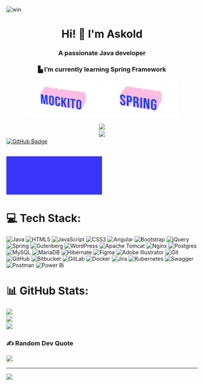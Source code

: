 <img src="assets/header.gif" alt="win" width="200"/>
<h1 align="center">Hi! 👋 I'm Askold</h1>
<h3 align="center">A passionate Java developer</h3>
<h3 align="center">▙ I’m currently learning Spring Framework</h3>
<p align="center">
  <img src="assets/MockItO-rose.gif" alt="Mockito" width="200"/>
  <img src="assets/Spring-rose.gif" alt="Spring" width="200"/>
</p>

<div align="center">
<img src="https://img.shields.io/badge/any%20text-you%20like-blue"/>
</div>

<div align="center">
<img src="https://img.shields.io/badge/with%20a%20logo-grey?style=for-the-badge&logo=#663399"/>
</div>

<a href="https://github.com/adarnopyh" target="_blank">
  <img src="https://img.shields.io/badge/Profile-adarnopyh-blue?style=for-the-badge&logo=github" alt="GitHub Badge" height="70">
</a>

<div align="center">

<img src="">

  <svg viewBox="0 0 100 20" width="100%" height="40" xmlns="http://www.w3.org/2000/svg"><rect x="0" y="0" width="50" height="20" fill="#3936f9"><text x="25" y="14" font-size="10" text-anchor="middle" fill="white">LEFT</text><rect x="50" y="0" width="50" height="20" fill="currentColor"><text x="75" y="14" font-size="10" text-anchor="middle" fill="white">RIGHT</text></svg>
</div>

# 💻 Tech Stack:
![Java](https://img.shields.io/badge/java-%23ED8B00.svg?style=for-the-badge&logo=openjdk&logoColor=white) ![HTML5](https://img.shields.io/badge/html5-%23E34F26.svg?style=for-the-badge&logo=html5&logoColor=white) ![JavaScript](https://img.shields.io/badge/javascript-%23323330.svg?style=for-the-badge&logo=javascript&logoColor=%23F7DF1E) ![CSS3](https://img.shields.io/badge/css3-%231572B6.svg?style=for-the-badge&logo=css3&logoColor=white) ![Angular](https://img.shields.io/badge/angular-%23DD0031.svg?style=for-the-badge&logo=angular&logoColor=white) ![Bootstrap](https://img.shields.io/badge/bootstrap-%238511FA.svg?style=for-the-badge&logo=bootstrap&logoColor=white) ![jQuery](https://img.shields.io/badge/jquery-%230769AD.svg?style=for-the-badge&logo=jquery&logoColor=white) ![Spring](https://img.shields.io/badge/spring-%236DB33F.svg?style=for-the-badge&logo=spring&logoColor=white) ![Gutenberg](https://img.shields.io/badge/gutenberg-%23077CB2.svg?style=for-the-badge&logo=gutenberg&logoColor=white) ![WordPress](https://img.shields.io/badge/WordPress-%23117AC9.svg?style=for-the-badge&logo=WordPress&logoColor=white) ![Apache Tomcat](https://img.shields.io/badge/apache%20tomcat-%23F8DC75.svg?style=for-the-badge&logo=apache-tomcat&logoColor=black) ![Nginx](https://img.shields.io/badge/nginx-%23009639.svg?style=for-the-badge&logo=nginx&logoColor=white) ![Postgres](https://img.shields.io/badge/postgres-%23316192.svg?style=for-the-badge&logo=postgresql&logoColor=white) ![MySQL](https://img.shields.io/badge/mysql-4479A1.svg?style=for-the-badge&logo=mysql&logoColor=white) ![MariaDB](https://img.shields.io/badge/MariaDB-003545?style=for-the-badge&logo=mariadb&logoColor=white) ![Hibernate](https://img.shields.io/badge/Hibernate-59666C?style=for-the-badge&logo=Hibernate&logoColor=white) ![Figma](https://img.shields.io/badge/figma-%23F24E1E.svg?style=for-the-badge&logo=figma&logoColor=white) ![Adobe Illustrator](https://img.shields.io/badge/adobe%20illustrator-%23FF9A00.svg?style=for-the-badge&logo=adobe%20illustrator&logoColor=white) ![Git](https://img.shields.io/badge/git-%23F05033.svg?style=for-the-badge&logo=git&logoColor=white) ![GitHub](https://img.shields.io/badge/github-%23121011.svg?style=for-the-badge&logo=github&logoColor=white) ![Bitbucket](https://img.shields.io/badge/bitbucket-%230047B3.svg?style=for-the-badge&logo=bitbucket&logoColor=white) ![GitLab](https://img.shields.io/badge/gitlab-%23181717.svg?style=for-the-badge&logo=gitlab&logoColor=white) ![Docker](https://img.shields.io/badge/docker-%230db7ed.svg?style=for-the-badge&logo=docker&logoColor=white) ![Jira](https://img.shields.io/badge/jira-%230A0FFF.svg?style=for-the-badge&logo=jira&logoColor=white) ![Kubernetes](https://img.shields.io/badge/kubernetes-%23326ce5.svg?style=for-the-badge&logo=kubernetes&logoColor=white) ![Swagger](https://img.shields.io/badge/-Swagger-%23Clojure?style=for-the-badge&logo=swagger&logoColor=white) ![Postman](https://img.shields.io/badge/Postman-FF6C37?style=for-the-badge&logo=postman&logoColor=white) ![Power Bi](https://img.shields.io/badge/power_bi-F2C811?style=for-the-badge&logo=powerbi&logoColor=black)
# 📊 GitHub Stats:
![](https://github-readme-stats.vercel.app/api?username=adarnopyh&theme=radical&hide_border=false&include_all_commits=false&count_private=false)<br/>
![](https://nirzak-streak-stats.vercel.app/?user=adarnopyh&theme=radical&hide_border=false)<br/>
![](https://github-readme-stats.vercel.app/api/top-langs/?username=adarnopyh&theme=radical&hide_border=false&include_all_commits=false&count_private=false&layout=compact)

### ✍️ Random Dev Quote
![](https://quotes-github-readme.vercel.app/api?type=horizontal&theme=radical)

---
[![](https://visitcount.itsvg.in/api?id=adarnopyh&icon=0&color=0)](https://visitcount.itsvg.in)

<!-- Proudly created with GPRM ( https://gprm.itsvg.in ) -->